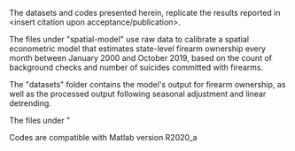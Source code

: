 The datasets and codes presented herein, replicate the results reported in <insert citation upon acceptance/publication>.

The files under "spatial-model" use raw data to calibrate a spatial econometric model that estimates state-level firearm ownership every month between January 2000 and October 2019, based on the count of background checks and number of suicides committed with firearms. 

The "datasets" folder contains the model's output for firearm ownership, as well as the processed output following seasonal adjustment and linear detrending.

The files under "

Codes are compatible with Matlab version R2020_a
